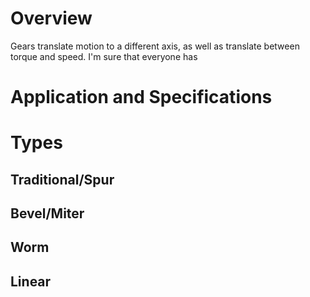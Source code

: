 <!-- TITLE: Gears -->
<!-- SUBTITLE: A quick summary of Gears -->

# Overview
Gears translate motion to a different axis, as well as translate between torque and speed. I'm sure that everyone has 
# Application and Specifications

# Types
## Traditional/Spur 
## Bevel/Miter
## Worm
## Linear
